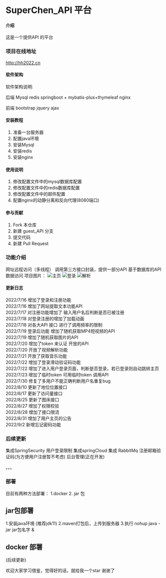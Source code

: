 # SuperChen_API 平台

#### 介绍
这是一个提供API 的平台


### 项目在线地址
http://hh2022.cn


#### 软件架构
软件架构说明:

后端
Mysql
redis
springboot + mybatis-plus+thymeleaf
nginx

前端
bootstrap
jquery
ajax



#### 安装教程

1.  准备一台服务器
2.  配置java环境
3.  安装Mysql
4.  安装redis
5.  安装nginx
#### 使用说明

1.  修改配置文件中的mysql数据库配置
2.  修改配置文件中的redis数据库配置
3.  修改配置文件中的邮件配置
4.  配置nginx的动静分离和反向代理(8080端口)

#### 参与贡献

1.  Fork 本仓库
2.  新建 guest_API  分支
3.  提交代码
4.  新建 Pull Request

### 功能介绍
网址远程访问（多线程）
调用第三方接口封装，提供一部分API
基于数据库的API数据访问
项目图片：
![主页](https://s1.ax1x.com/2022/07/23/jXa8Og.png "主页")
![登录](https://s1.ax1x.com/2022/07/23/jXaUkn.png "登录")
![解析](https://s1.ax1x.com/2022/07/23/jXadf0.png "解析")

#### 更新日志

2022/7/16 增加了登录和注册功能 \
2022/7/16 增加了网站提取文本功能API\
2022/7/17 对注册功能增加了 输入用户名后判断是否已被注册 \
2022/7/18 对登录注册的增加了加载动画 \
2022/7/18 对各大API 接口 进行了调用频率的限制 \
2022/7/19 登录后功能 增加了随机获取MP4短视频的API \
2022/7/19 增加了随机获取图片的API \
2022/7/20 增加了token 来认证 开放的API \
2022/7/20 开放了视频解析功能 \
2022/7/21 开放了获取音乐功能 \
2022/7/22 增加了登录滑动验证码功能 \
2022/7/22 增加了进入用户登录页面，判断是否登录，若已登录则自动跳转主页 \
2022/7/23 增加了临时token 可用临时token 调用API \
2022/7/30 修复了多用户不能正确判断用户名重复bug \
2022/8/10 更新了地位位置接口 \
2022/8/17 更新了访问量接口 \
2022/8/25 更新了图床接口 \
2022/8/27 增加了权限校验 \
2022/8/28 增加了接口限流 \
2022/8/31 增加了用户主页的公告 \
2022/9/2 新增忘记密码功能 

### 后续更新

集成SpringSecurity
用户登录限制
集成springCloud
集成 RabbitMq
注册邮箱验证码(为方便用户注册暂不考虑)
后台管理(正在开发)

。。。

### 部署
目前有两种方法部署：
1.docker 
2. jar 包

## jar包部署
1.安装java环境 (推荐jdk11)
2.maven打包后，上传到服务器
3.执行 nohup java  -jar jar包名字 &

## docker 部署
(后续更新)




欢迎大家学习借鉴，觉得好的话，就给我一个star
谢谢了